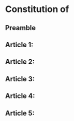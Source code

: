 # Constitution of <Organization>

<!-- 
Constitutions following this template are *digital*, *amendable*, *short*, *expository*, and *early*.
- *Digital.* The constitution should be accessible at a URI, stored in an accessible digital format such as a .md or .txt file, and make use of hyperlinks, especially links to any example policies, smart contracts, digital platforms, or other DAOs relevant to the community.
- *Amendable.* There is an accessible, transparent process for amending or changing the constitution. Often, but not always, this means having a section dedicated to amendment procedures.
- *Short.* The constitution should be short and focused. Do not overspecify definitions, rules, and processes. As a rule of thumb, imagine a document that more than 50% of your community would actually read. That might be three tweets, or it might be a page. It is not a 30-page legal document.
- *Expository.* Each goal, value, or right should come with enough context and exposition, often through an example, so that any member of the community can grasp the concept.
- *Early.* Constitutions should be written and promulgated at the beginning of an organization or community’s creation.
-->

## Preamble
<!-- The preamble introduces the community / DAO, its goals, and its values. Focus on just the 2-3 values and 2-3 goals that really matter. -->

## Article 1:
<!-- Each article of the constitution should respond to the goals and values articulated in the preamble. Each article should address an important issue, policy, institution, or right. -->


## Article 2:

## Article 3:

## Article 4:

## Article 5:
<!-- We recommend that new constitutions begin with five or fewer articles. Additional articles can be added through amendments. This is also a good opportunity to practice going through the amendment process! -->

<!-- We encourage communities to fill in the following metadata as a comment directly in the constitution’s .md file. -->

<!-- 
{ 
"@context": "https://constitutions.metagov.org",
"type": "constitution",
“title”: “<title of the document>”,
“name”: “<name of the DAO>”,
“daoURI”: “<URI of daoURI, see EIP-4824>”,
“dateCreated”: “<YYYY-MM-DD>”,
“dateModified”: “<YYYY-MM-DD>”,
“previousConstitutionURI”: “<URI>”,
“inForce”: “<True, False>”
}
-->

<!-- Metagov Metaconstitution v1.0. Released under a CC0 License. -->
